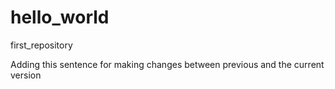 # hello_world
first_repository

Adding this sentence for making changes between previous and the current version
